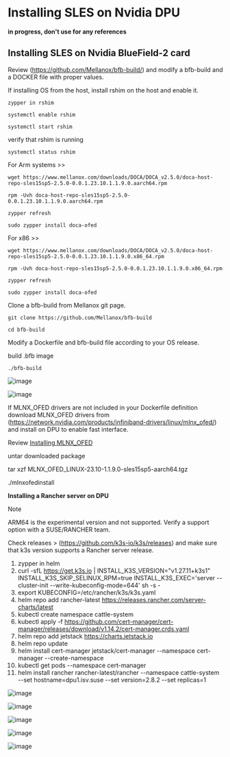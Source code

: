 # Installing SLES on Nvidia DPU 

**in progress, don't use for any references**

## Installing SLES on Nvidia BlueField-2 card

Review (https://github.com/Mellanox/bfb-build/) and modify a bfb-build and a DOCKER file with proper values.

If installing OS from the host, install rshim on the host and enable it.

````
zypper in rshim
````
````
systemctl enable rshim
````

````
systemctl start rshim
````

verify that rshim is running

````
systemctl status rshim
````

For Arm systems >>

````
wget https://www.mellanox.com/downloads/DOCA/DOCA_v2.5.0/doca-host-repo-sles15sp5-2.5.0-0.0.1.23.10.1.1.9.0.aarch64.rpm
````
````
rpm -Uvh doca-host-repo-sles15sp5-2.5.0-0.0.1.23.10.1.1.9.0.aarch64.rpm
````
````
zypper refresh 

````

````
sudo zypper install doca-ofed
````

For x86 >>

````
wget https://www.mellanox.com/downloads/DOCA/DOCA_v2.5.0/doca-host-repo-sles15sp5-2.5.0-0.0.1.23.10.1.1.9.0.x86_64.rpm
````
````
rpm -Uvh doca-host-repo-sles15sp5-2.5.0-0.0.1.23.10.1.1.9.0.x86_64.rpm
````
````
zypper refresh
````
````
sudo zypper install doca-ofed
````

Clone a bfb-build from Mellanox git page.

````
git clone https://github.com/Mellanox/bfb-build
````

````
cd bfb-build
````

Modify a Dockerfile and bfb-build file according to your OS release.

build .bfb image 

````
./bfb-build
````



![image](https://github.com/alex-isv/solutions-engineering/assets/52678960/3f2776a1-9ed3-4a7e-a979-e6fe8f0f6503)

![image](https://github.com/alex-isv/solutions-engineering/assets/52678960/ce27a886-9f3c-46a8-8dbd-ee39348b4f9d)

If MLNX_OFED drivers are not included in your Dockerfile definition download MLNX_OFED drivers from (https://network.nvidia.com/products/infiniband-drivers/linux/mlnx_ofed/) and install on DPU to enable fast interface.

Review [Installing MLNX_OFED](https://docs.nvidia.com/networking/display/mlnxofedv24010331/installing+mlnx_ofed)

untar downloaded package

tar xzf MLNX_OFED_LINUX-23.10-1.1.9.0-sles15sp5-aarch64.tgz

 ./mlnxofedinstall 
 

**Installing a Rancher server on DPU**

> [!NOTE]
> ARM64 is the experimental version and not supported.
> Verify a support option with a SUSE/RANCHER team.

Check releases > (https://github.com/k3s-io/k3s/releases) and make sure that k3s version supports a Rancher server release. 



1. zypper in helm
2. curl -sfL https://get.k3s.io | INSTALL_K3S_VERSION="v1.27.11+k3s1" INSTALL_K3S_SKIP_SELINUX_RPM=true INSTALL_K3S_EXEC='server --cluster-init --write-kubeconfig-mode=644' sh -s -
3. export KUBECONFIG=/etc/rancher/k3s/k3s.yaml
4. helm repo add rancher-latest https://releases.rancher.com/server-charts/latest
5. kubectl create namespace cattle-system
6. kubectl apply -f https://github.com/cert-manager/cert-manager/releases/download/v1.14.2/cert-manager.crds.yaml
7. helm repo add jetstack https://charts.jetstack.io
8. helm repo update
9. helm install cert-manager jetstack/cert-manager --namespace cert-manager --create-namespace
10. kubectl get pods --namespace cert-manager
11. helm install rancher rancher-latest/rancher --namespace cattle-system --set hostname=dpu1.isv.suse --set version=2.8.2 --set replicas=1


![image](https://github.com/alex-isv/solutions-engineering/assets/52678960/9fba1dff-a66c-423d-b4cd-e9324e1b79f7)


![image](https://github.com/alex-isv/solutions-engineering/assets/52678960/855c1ddf-ce04-4d3f-a2ff-5ae4df36766f)

 ![image](https://github.com/alex-isv/solutions-engineering/assets/52678960/76aa22ee-1179-4339-8ae7-c790121f1759)


![image](https://github.com/alex-isv/solutions-engineering/assets/52678960/e090fb51-452e-4d8d-a373-239f1c552943)


![image](https://github.com/alex-isv/solutions-engineering/assets/52678960/ee000619-45d3-4533-b79e-3b1d04e696ae)


